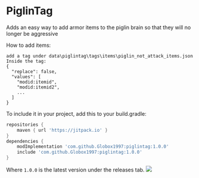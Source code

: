 # PiglinTag
Adds an easy way to add armor items to the piglin brain so that they will no longer be aggressive

How to add items:
```
add a tag under data\piglintag\tags\items\piglin_not_attack_items.json
Inside the tag:
{
  "replace": false,
  "values": [
    "modid:itemid",
    "modid:itemid2",
    ...
  ]
}
```
To include it in your project, add this to your build.gradle:
```groovy
repositories {
    maven { url 'https://jitpack.io' }
}
dependencies {
    modImplementation 'com.github.Globox1997:piglintag:1.0.0'
    include 'com.github.Globox1997:piglintag:1.0.0'
}
```
Where `1.0.0` is the latest version under the releases tab.
[![](https://jitpack.io/v/Globox1997/PiglinTag.svg)](https://jitpack.io/#Globox1997/PiglinTag)